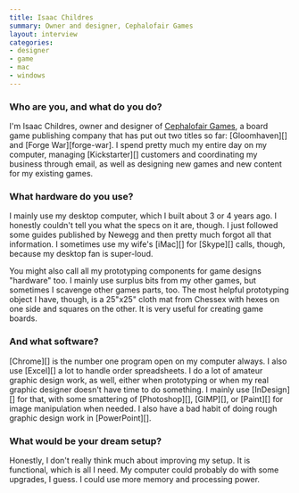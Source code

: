 ```yaml
---
title: Isaac Childres
summary: Owner and designer, Cephalofair Games
layout: interview
categories:
- designer
- game
- mac
- windows
---
```


### Who are you, and what do you do?

I'm Isaac Childres, owner and designer of [Cephalofair Games](http://www.cephalofair.com/ "A board game publisher."), a board game publishing company that has put out two titles so far: [Gloomhaven][] and [Forge War][forge-war]. I spend pretty much my entire day on my computer, managing [Kickstarter][] customers and coordinating my business through email, as well as designing new games and new content for my existing games.

### What hardware do you use?

I mainly use my desktop computer, which I built about 3 or 4 years ago. I honestly couldn't tell you what the specs on it are, though. I just followed some guides published by Newegg and then pretty much forgot all that information. I sometimes use my wife's [iMac][] for [Skype][] calls, though, because my desktop fan is super-loud.

You might also call all my prototyping components for game designs "hardware" too. I mainly use surplus bits from my other games, but sometimes I scavenge other games parts, too. The most helpful prototyping object I have, though, is a 25"x25" cloth mat from Chessex with hexes on one side and squares on the other. It is very useful for creating game boards.

### And what software?

[Chrome][] is the number one program open on my computer always. I also use [Excel][] a lot to handle order spreadsheets. I do a lot of amateur graphic design work, as well, either when prototyping or when my real graphic designer doesn't have time to do something. I mainly use [InDesign][] for that, with some smattering of [Photoshop][], [GIMP][], or [Paint][] for image manipulation when needed. I also have a bad habit of doing rough graphic design work in [PowerPoint][].

### What would be your dream setup?

Honestly, I don't really think much about improving my setup. It is functional, which is all I need. My computer could probably do with some upgrades, I guess. I could use more memory and processing power.